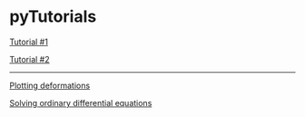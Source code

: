 # pyTutorials

[Tutorial #1](http://nbviewer.ipython.org/gist/rajeshrinet/a1dd02f1920974b830ab)

[Tutorial #2](http://nbviewer.ipython.org/gist/jitAbhra/8594055)



------------------------------------



[Plotting deformations](http://nbviewer.ipython.org/gist/rajeshrinet/8351652)


[Solving ordinary differential equations](http://nbviewer.ipython.org/gist/rajeshrinet/bde976cd3e1f4a238cfa)


